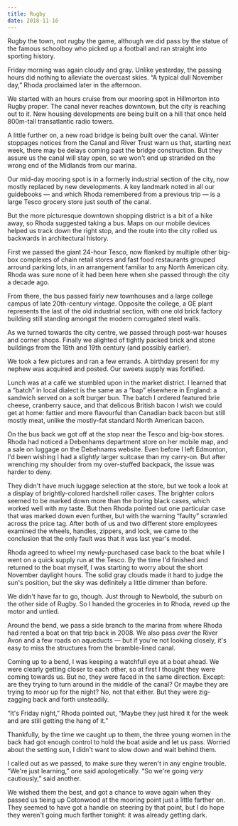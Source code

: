 ```yaml
---
title: Rugby
date: 2018-11-16
---
```


Rugby the town, not rugby the game,
although we did pass by the statue of the famous schoolboy
who picked up a football and ran straight into sporting history.

Friday morning was again cloudy and gray.
Unlike yesterday,
the passing hours did nothing to alleviate the overcast skies.
“A typical dull November day,” Rhoda proclaimed later in the afternoon.

We started with an hours cruise
from our mooring spot in Hillmorton into Rugby proper.
The canal never reaches downtown,
but the city is reaching out to it.
New housing developments are being built
on a hill that once held 800m-tall transatlantic radio towers.

A little further on, a new road bridge is being built over the canal.
Winter stoppages notices from the Canal and River Trust
warn us that, starting next week,
there may be delays coming past the bridge construction.
But they assure us the canal will stay open,
so we won't end up stranded on the wrong end of the Midlands from our marina.

Our mid-day mooring spot is in a formerly industrial section of the city,
now mostly replaced by new developments.
A key landmark noted in all our guidebooks —
and which Rhoda remembered from a previous trip —
is a large Tesco grocery store just south of the canal.

But the more picturesque downtown shopping district is a bit of a hike away,
so Rhoda suggested taking a bus.
Maps on our mobile devices helped us track down the right stop,
and the route into the city rolled us backwards in architectural history.

First we passed the giant 24-hour Tesco,
now flanked by multiple other big-box complexes
of chain retail stores and fast food restaurants grouped arround parking lots,
in an arrangement familiar to any North American city.
Rhoda was sure none of it had been here
when she passed through the city a decade ago.

From there, the bus passed fairly new townhouses
and a large college campus of late 20th-century vintage.
Opposite the college,
a GE plant represents the last of the old industrial section,
with one old brick factory building still standing
amongst the modern corrugated steel walls.

As we turned towards the city centre,
we passed through post-war houses and corner shops.
Finally we alighted of tightly packed brick and stone buildings
from the 18th and 19th century (and possibly earlier).

We took a few pictures and ran a few errands.
A birthday present for my nephew was acquired and posted.
Our sweets supply was fortified.

Lunch was at a café we stumbled upon in the market district.
I learned that a “batch” in local dialect
is the same as a “bap” elsewhere in England:
a sandwich served on a soft burger bun.
The batch I ordered featured brie cheese, cranberry sauce, and
that delicous British bacon I wish we could get at home:
fattier and more flavourful than Canadian back bacon
but still mostly meat, unlike the mostly-fat standard North American bacon.

On the bus back we got off at the stop near the Tesco and big-box stores.
Rhoda had noticed a Debenhams department store on her mobile map,
and a sale on luggage on the Debehnams website.
Even before I left Edmonton,
I'd been wishing I had a _slightly_ larger suitcase
than my carry-on.
But after wrenching my shoulder from my over-stuffed backpack,
the issue was harder to deny.

They didn't have much luggage selection at the store,
but we took a look at a display of brightly-colored hardshell roller cases.
The brighter colors seemed to be marked down more than the boring black cases,
which worked well with my taste.
But then Rhoda pointed out one particular case that was marked down even further,
but with the warning “faulty” scrawled across the price tag.
After both of us and two different store employees
examined the wheels, handles, zippers, and lock,
we came to the conclusion that the only fault was that it was last year's model.

Rhoda agreed to wheel my newly-purchased case back to the boat
while I went on a quick supply run at the Tesco.
By the time I'd finished and returned to the boat myself,
I was starting to worry about the short November daylight hours.
The solid gray clouds made it hard to judge the sun's position,
but the sky was definitely a little dimmer than before.

We didn't have far to go, though.
Just through to Newbold, the suburb on the other side of Rugby.
So I handed the groceries in to Rhoda, reved up the motor and untied.

Around the bend, we pass a side branch to the marina
from where Rhoda had rented a boat on that trip back in 2008.
We also pass _over_ the River Avon and a few roads on aqueducts —
but if you're not looking closely,
it's easy to miss the structures from the bramble-lined canal.

Coming up to a bend,
I was keeping a watchfull eye at a boat ahead.
We were clearly getting closer to each other,
so at first I thought they were coming towards us.
But no, they were faced in the same direction.
Except: are they trying to turn around in the middle of the canal?
Or maybe they are trying to moor up for the night?
No, not that either.
But they were zig-zagging back and forth unsteadily.

“It's Friday night,” Rhoda pointed out,
“Maybe they just hired it for the week and are still getting the hang of it.”

Thankfully, by the time we caught up to them,
the three young women in the back had got enough control
to hold the boat aside and let us pass.
Worried about the setting sun,
I didn't want to slow down and wait behind them.

I called out as we passed, to make sure they weren't in any engine trouble.
“We're just learning,” one said apologetically.
“So we're going _very_ cautiously,” said another.

We wished them the best,
and got a chance to wave again when they passed us tieing up Cotonwood
at the mooring point just a little farther on.
They seemed to have got a handle on steering by that point,
but I do hope they weren't going much farther tonight:
it was already getting dark.
